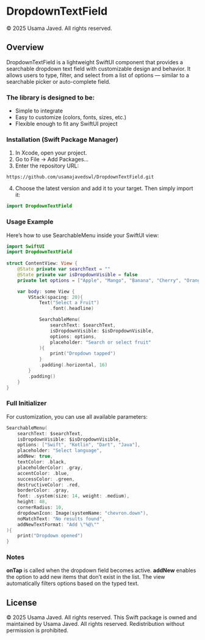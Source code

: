 # DropdownTextField
© 2025 Usama Javed. All rights reserved.

## Overview
DropdownTextField is a lightweight SwiftUI component that provides a searchable dropdown text field with customizable design and behavior.
It allows users to type, filter, and select from a list of options — similar to a searchable picker or auto-complete field.

### The library is designed to be:
* Simple to integrate
* Easy to customize (colors, fonts, sizes, etc.)
* Flexible enough to fit any SwiftUI project

### Installation (Swift Package Manager)
1. In Xcode, open your project.
2. Go to File → Add Packages...
3. Enter the repository URL:

```
https://github.com/usamajavedswl/DropdownTextField.git

```

4. Choose the latest version and add it to your target.
Then simply import it:

```swift 
import DropdownTextField
```

### Usage Example
Here’s how to use SearchableMenu inside your SwiftUI view:


```swift
import SwiftUI
import DropdownTextField
  
struct ContentView: View {
    @State private var searchText = ""
    @State private var isDropdownVisible = false
    private let options = ["Apple", "Mango", "Banana", "Cherry", "Orange"]

    var body: some View {
        VStack(spacing: 20){
            Text("Select a Fruit")
                .font(.headline)

            SearchableMenu(
                searchText: $searchText,
                isDropdownVisible: $isDropdownVisible,
                options: options,
                placeholder: "Search or select fruit"
            ){
                print("Dropdown tapped")
            }
            .padding(.horizontal, 16)
        }
        .padding()
    }
}
```


### Full Initializer
For customization, you can use all available parameters:

```swift
SearchableMenu(
    searchText: $searchText,
    isDropdownVisible: $isDropdownVisible,
    options: ["Swift", "Kotlin", "Dart", "Java"],
    placeholder: "Select language",
    addNew: true,
    textColor: .black,
    placeholderColor: .gray,
    accentColor: .blue,
    successColor: .green,
    destructiveColor: .red,
    borderColor: .gray,
    font: .system(size: 14, weight: .medium),
    height: 48,
    cornerRadius: 10,
    dropdownIcon: Image(systemName: "chevron.down"),
    noMatchText: "No results found",
    addNewTextFormat: "Add \"%@\""
){
    print("Dropdown opened")
}
```

### Notes
**onTap** is called when the dropdown field becomes active.
**addNew** enables the option to add new items that don’t exist in the list.
The view automatically filters options based on the typed text.

## License
© 2025 Usama Javed. All rights reserved.
This Swift package is owned and maintained by Usama Javed.
All rights reserved. Redistribution without permission is prohibited.
